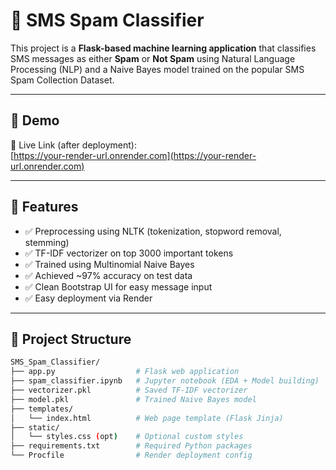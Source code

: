 # 📩 SMS Spam Classifier

This project is a **Flask-based machine learning application** that classifies SMS messages as either **Spam** or **Not Spam** using Natural Language Processing (NLP) and a Naive Bayes model trained on the popular SMS Spam Collection Dataset.

---

## 🚀 Demo

🔗 Live Link (after deployment):  
[https://your-render-url.onrender.com](https://your-render-url.onrender.com)

---

## 🧠 Features

- ✅ Preprocessing using NLTK (tokenization, stopword removal, stemming)
- ✅ TF-IDF vectorizer on top 3000 important tokens
- ✅ Trained using Multinomial Naive Bayes
- ✅ Achieved ~97% accuracy on test data
- ✅ Clean Bootstrap UI for easy message input
- ✅ Easy deployment via Render

---

## 📁 Project Structure

```bash
SMS_Spam_Classifier/
├── app.py                  # Flask web application
├── spam_classifier.ipynb   # Jupyter notebook (EDA + Model building)
├── vectorizer.pkl          # Saved TF-IDF vectorizer
├── model.pkl               # Trained Naive Bayes model
├── templates/
│   └── index.html          # Web page template (Flask Jinja)
├── static/
│   └── styles.css (opt)    # Optional custom styles
├── requirements.txt        # Required Python packages
└── Procfile                # Render deployment config
